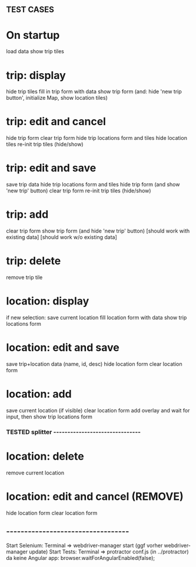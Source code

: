 ## TEST CASES 

# On startup
load data
show trip tiles

# trip: display
hide trip tiles
fill in trip form with data
show trip form (and: hide 'new trip button', initialize Map, show location tiles)

# trip: edit and cancel 
hide trip form
clear trip form
hide trip locations form and tiles
hide location tiles
re-init trip tiles (hide/show)

# trip: edit and save
save trip data
hide trip locations form and tiles
hide trip form (and show 'new trip' button)
clear trip form
re-init trip tiles (hide/show)

# trip: add
clear trip form
show trip form (and hide 'new trip' button)
[should work with existing data]
[should work w/o existing data]

# trip: delete
remove trip tile

# location: display
if new selection: save current location 
fill location form with data
show trip locations form

# location: edit and save 
save trip+location data  (name, id, desc)
hide location form
clear location form


# location: add 
save current location (if visible) 
clear location form
add overlay and wait for input, then
   show trip locations form

### TESTED splitter -------------------------------

# location: delete
remove current location

# location: edit and cancel  (REMOVE)
hide location form
clear location form


## ----------------------------------
Start Selenium: Terminal => webdriver-manager start   (ggf vorher webdriver-manager update)
Start Tests:    Terminal => protractor conf.js   (in ../protractor)
da keine Angular app:       browser.waitForAngularEnabled(false);